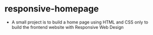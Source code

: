 # responsive-homepage
  - A small project is to build a home page using HTML and CSS only to build the frontend website with Responsive Web Design
